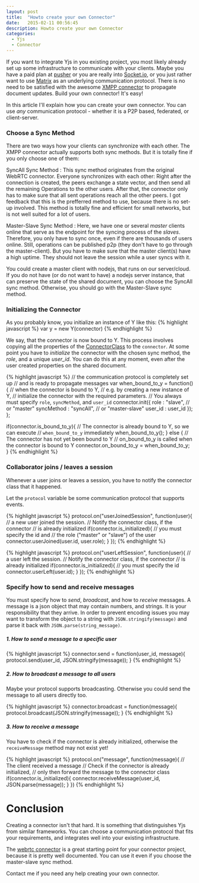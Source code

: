 ```yaml
---
layout: post
title:  "Howto create your own Connector"
date:   2015-02-11 00:56:45
description: Howto create your own Connector
categories:
  - Yjs
  - Connector
---
```


If you want to integrate Yjs in you existing project, you most likely already set up some infrastructure to communicate with your clients. Maybe you have a paid plan at [pusher](https://pusher.com/) or you are really into [Socket.io](http://socket.io), or you just rather want to use [Matrix](http://matrix.org/) as an underlying communication protocol. There is no need to be satisfied with the awesome [XMPP connector](https://github.com/rwth-acis/y-xmpp) to propagate document updates. Build your own connector! It's easy!

In this article I'll explain how you can create your own connector. You can use _any_ communication protocol - whether it is a P2P based, federated, or client-server.

### Choose a Sync Method

There are two ways how your clients can synchronize with each other. The XMPP connector actually supports both sync methods. But it is totally fine if you only choose one of them:

SyncAll Sync Method
: This sync method originates from the original WebRTC connector. Everyone synchronizes with each other: Right after the connection is created, the peers exchange a state vector, and then send all the remaining Operations to the other users. After that, the connector only has to make sure that all sent operations reach all the other peers. I got feedback that this is the prefferred method to use, because there is no set-up involved. This method is totally fine and efficient for small networks, but is not well suited for a lot of users.

Master-Slave Sync Method
: Here, we have one or several *master* clients online that serve as the endpoint for the syncing process of the *slaves*. Therefore, you only have to sync once, even if there are thousands of users online. Still, operations can be published p2p (they don't have to go through the master-client). But you have to make sure that the master client(s) have a high uptime. They should not leave the session while a user syncs with it.

You could create a master client with nodejs, that runs on our server/cloud.
If you do not have (or do not want to have) a nodejs server instance, that can preserve the state of the shared document, you can choose the SyncAll sync method. Otherwise, you should go with the Master-Slave sync method.

### Initializing the Connector
As you probably know, you initialize an instance of Y like this:
{% highlight javascript %}
  var y = new Y(connector)
{% endhighlight %}

We say, that the connector is now bound to Y. This process involves copying all the properties of the [ConnectorClass](https://github.com/rwth-acis/yjs/blob/master/lib/ConnectorClass.coffee) to the `connector`. At some point you have to *initialize* the connector with the chosen sync method, the *role*, and a unique *user_id*. You can do this at any moment, even after the user created properties on the shared document.

{% highlight javascript %}
// the communication protocol is completely set up
// and is ready to propagate messages
var when_bound_to_y = function(){
  // when the connector is bound to Y,
  // e.g. by creating a new instance of Y,
  // initialize the connector with the required parameters.
  // You always must specify `role`, `syncMethod`, and `user_id`
  connector.init({
    role : "slave", // or "master"
    syncMethod : "syncAll", // or "master-slave"
    user_id : user_id
  });
};

if(connector.is_bound_to_y){
  // The connector is already bound to Y, so we can execute
  // `when_bound_to_y` immediately
  when_bound_to_y();
} else {
  // The connector has not yet been bound to Y
  // on_bound_to_y is called when the connector is bound to Y
  connector.on_bound_to_y = when_bound_to_y;
}
{% endhighlight %}


### Collaborator joins / leaves a session
Whenever a user joins or leaves a session, you have to notify the connector class that it happened.

Let the `protocol` variable be some communication protocol that supports events.

{% highlight javascript %}
protocol.on("userJoinedSession", function(user){
  // a new user joined the session.
  // Notify the connector class, if the connector
  // is already initialized
  if(connector.is_initialized){
    // you must specify the id and
    // the role ("master" or "slave") of the user
    connector.userJoined(user.id, user.role);
  }
});
{% endhighlight %}

{% highlight javascript %}
protocol.on("userLeftSession", function(user){
  // a user left the session.
  // Notify the connector class, if the connector
  // is already initialized
  if(connector.is_initialized){
    // you must specify the id
    connector.userLeft(user.id);
  }
});
{% endhighlight %}

### Specify how to send and receive messages
You must specify how to *send*, *broadcast*, and how to *receive* messages. A message is a json object that may contain numbers, and strings. It is your responsibility that they arrive. In order to prevent encoding issues you may want to transform the object to a string with `JSON.stringify(message)` and parse it back with `JSON.parse(string_message)`.

##### 1. How to send a message to a specific user

{% highlight javascript %}
connector.send = function(user_id, message){
  protocol.send(user_id, JSON.stringify(message));
}
{% endhighlight %}

##### 2. How to broadcast a message to all users

Maybe your protocol supports broadcasting. Otherwise you could send the message to all users directly too.

{% highlight javascript %}
connector.broadcast = function(message){
  protocol.broadcast(JSON.stringify(message));
}
{% endhighlight %}

##### 3. How to receive a message

You have to check if the connector is already initialized, otherwise the `receiveMessage` method may not exist yet!

{% highlight javascript %}
protocol.on("message", function(message){
  // The client received a message
  // Check if the connector is already initialized,
  // only then forward the message to the connector class
  if(connector.is_initialized){
    connector.receiveMessage(user_id, JSON.parse(message));
  }
})
{% endhighlight %}

# Conclusion
Creating a connector isn't that hard. It is something that distinguishes Yjs from similar frameworks. You can choose a communication protocol that fits your requirements, and integrates well into your existing infrastructure.

The [webrtc connector](https://github.com/rwth-acis/y-webrtc) is a great starting point for your connector project, because it is pretty well documented. You can use it even if you choose the master-slave sync method.

Contact me if you need any help creating your own connector.








